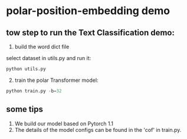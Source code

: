 # polar-position-embedding demo

## tow step to run the Text Classification demo:
1. build the word dict file

select dataset in utils.py and run it:
```python
python utils.py
```

2. train the polar Transformer model:
```python
python train.py -b=32
```

## some tips
1. We build our model based on Pytorch 1.1
2. The details of the model configs can be found in the 'cof' in train.py.
